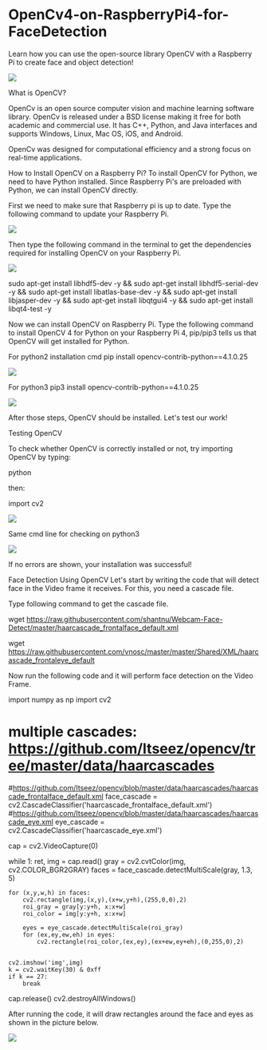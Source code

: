# OpenCv4-on-RaspberryPi4-for-FaceDetection
Learn how you can use the open-source library OpenCV with a Raspberry Pi to create face and object detection!

<img src="https://github.com/noorkhokhar99/-OpenCv4-on-RaspberryPi4-for-FaceDetection/blob/master/0.jpg">


What is OpenCV?

OpenCv is an open source computer vision and machine learning software library. OpenCv is released under a BSD license making it free for both academic and commercial use. It has C++, Python, and Java interfaces and supports Windows, Linux, Mac OS, iOS, and Android. 

OpenCv was designed for computational efficiency and a strong focus on real-time applications.

How to Install OpenCV on a Raspberry Pi?
To install OpenCV for Python, we need to have Python installed. Since Raspberry Pi's are preloaded with Python, we can install OpenCV directly.

First we need to make sure that Raspberry pi is up to date. Type the following command to update your Raspberry Pi.


<img src="https://github.com/noorkhokhar99/-OpenCv4-on-RaspberryPi4-for-FaceDetection/blob/master/0.png">


Then type the following command in the terminal to get the dependencies required for installing OpenCV on your Raspberry Pi.


<img src="https://github.com/noorkhokhar99/-OpenCv4-on-RaspberryPi4-for-FaceDetection/blob/master/0%20(1).png">



sudo apt-get install libhdf5-dev -y && sudo apt-get install libhdf5-serial-dev -y && sudo apt-get install libatlas-base-dev -y && sudo apt-get install libjasper-dev -y && sudo apt-get install libqtgui4 -y && sudo apt-get install libqt4-test -y

Now we can install OpenCV on Raspberry Pi. Type the following command to install OpenCV 4 for Python on your Raspberry Pi 4, pip/pip3 tells us that OpenCV will get installed for Python.

For python2 installation cmd pip install opencv-contrib-python==4.1.0.25

<img src="https://github.com/noorkhokhar99/-OpenCv4-on-RaspberryPi4-for-FaceDetection/blob/master/0%20(2).png">


For python3 pip3 install opencv-contrib-python==4.1.0.25


<img src="https://github.com/noorkhokhar99/-OpenCv4-on-RaspberryPi4-for-FaceDetection/blob/master/0%20(3).png">




After those steps, OpenCV should be installed. Let's test our work!

Testing OpenCV 

To check whether OpenCV is correctly installed or not, try importing OpenCV by typing:

python

then:

import cv2

<img src="https://github.com/noorkhokhar99/-OpenCv4-on-RaspberryPi4-for-FaceDetection/blob/master/0%20(4).png">


Same cmd line for checking on python3


<img src="https://github.com/noorkhokhar99/-OpenCv4-on-RaspberryPi4-for-FaceDetection/blob/master/0%20(5).png">




If no errors are shown, your installation was successful!

Face Detection Using OpenCV
Let's start by writing the code that will detect face in the Video frame it receives. For this, you need a cascade file.

Type following command to get the cascade file.

wget https://raw.githubusercontent.com/shantnu/Webcam-Face-Detect/master/haarcascade_frontalface_default.xml

wget https://raw.githubusercontent.com/vnosc/master/master/Shared/XML/haarcascade_frontaleye_default


Now run the following code and it will perform face detection on the Video Frame.

import numpy as np
import cv2


# multiple cascades: https://github.com/Itseez/opencv/tree/master/data/haarcascades


#https://github.com/Itseez/opencv/blob/master/data/haarcascades/haarcascade_frontalface_default.xml
face_cascade = cv2.CascadeClassifier('haarcascade_frontalface_default.xml')
#https://github.com/Itseez/opencv/blob/master/data/haarcascades/haarcascade_eye.xml
eye_cascade = cv2.CascadeClassifier('haarcascade_eye.xml')


cap = cv2.VideoCapture(0)


while 1:
    ret, img = cap.read()
    gray = cv2.cvtColor(img, cv2.COLOR_BGR2GRAY)
    faces = face_cascade.detectMultiScale(gray, 1.3, 5)


    for (x,y,w,h) in faces:
        cv2.rectangle(img,(x,y),(x+w,y+h),(255,0,0),2)
        roi_gray = gray[y:y+h, x:x+w]
        roi_color = img[y:y+h, x:x+w]
        
        eyes = eye_cascade.detectMultiScale(roi_gray)
        for (ex,ey,ew,eh) in eyes:
            cv2.rectangle(roi_color,(ex,ey),(ex+ew,ey+eh),(0,255,0),2)


    cv2.imshow('img',img)
    k = cv2.waitKey(30) & 0xff
    if k == 27:
        break


cap.release()
cv2.destroyAllWindows()


After running the code, it will draw rectangles around the face and eyes as shown in the picture below.








<img src="https://github.com/noorkhokhar99/-OpenCv4-on-RaspberryPi4-for-FaceDetection/blob/master/0%20(6).png">

